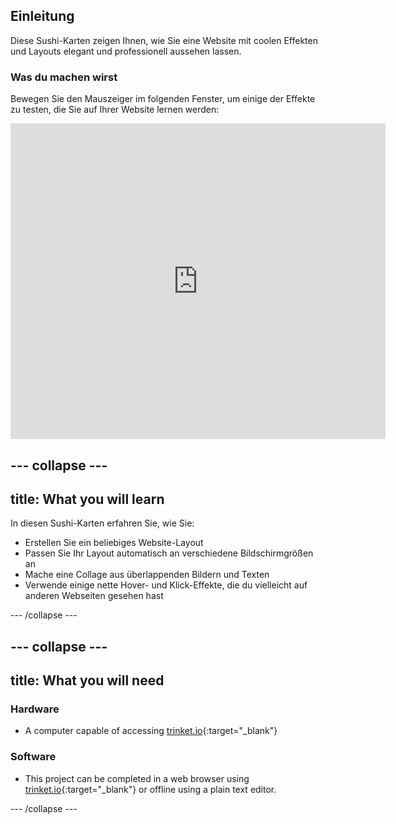 ## Einleitung

Diese Sushi-Karten zeigen Ihnen, wie Sie eine Website mit coolen Effekten und Layouts elegant und professionell aussehen lassen.

### Was du machen wirst

Bewegen Sie den Mauszeiger im folgenden Fenster, um einige der Effekte zu testen, die Sie auf Ihrer Website lernen werden:

<div class="trinket">
  <iframe src="https://trinket.io/embed/html/643a5cabdc?outputOnly=true&start=result" width="600" height="505" frameborder="0" marginwidth="0" marginheight="0" allowfullscreen>
  </iframe>
  <!-- <img src="images/magazine-final.png"> -->
</div>

## \--- collapse \---

## title: What you will learn

In diesen Sushi-Karten erfahren Sie, wie Sie:

+ Erstellen Sie ein beliebiges Website-Layout
+ Passen Sie Ihr Layout automatisch an verschiedene Bildschirmgrößen an
+ Mache eine Collage aus überlappenden Bildern und Texten
+ Verwende einige nette Hover- und Klick-Effekte, die du vielleicht auf anderen Webseiten gesehen hast

\--- /collapse \---

## \--- collapse \---

## title: What you will need

### Hardware

+ A computer capable of accessing [trinket.io](https://trinket.io){:target="_blank"}

### Software

+ This project can be completed in a web browser using [trinket.io](https://trinket.io){:target="_blank"} or offline using a plain text editor.

\--- /collapse \---